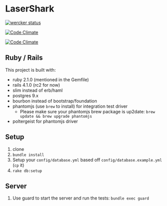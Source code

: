 LaserShark
=========

[![wercker status](https://app.wercker.com/status/6070c1bb6d7619eb6e874b177dc3f995/m/ "wercker status")](https://app.wercker.com/project/bykey/6070c1bb6d7619eb6e874b177dc3f995)

[![Code Climate](https://codeclimate.com/github/lighthouse-labs/laser_shark.png)](https://codeclimate.com/github/lighthouse-labs/laser_shark)

[![Code Climate](https://codeclimate.com/github/lighthouse-labs/laser_shark/coverage.png)](https://codeclimate.com/github/lighthouse-labs/laser_shark)

## Ruby / Rails

This project is built with:
* ruby 2.1.0 (mentioned in the Gemfile)
* rails 4.1.0 (rc2 for now)
* slim instead of erb/haml
* postgres 9.x
* bourbon instead of bootstrap/foundation
* phantomjs (use `brew` to install) for integration test driver
  * Please make sure your phantomjs brew package is up2date: `brew update && brew upgrade phantomjs`
* poltergeist for phantomjs driver

## Setup

1. clone
2. `bundle install`
3. Setup your `config/database.yml` based off `config/database.example.yml` (`cp` it)
4. `rake db:setup`

## Server

1. Use guard to start the server and run the tests: `bundle exec guard`
